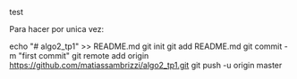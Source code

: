test


Para hacer por unica vez:


echo "# algo2_tp1" >> README.md
git init
git add README.md
git commit -m "first commit"
git remote add origin https://github.com/matiassambrizzi/algo2_tp1.git
git push -u origin master

